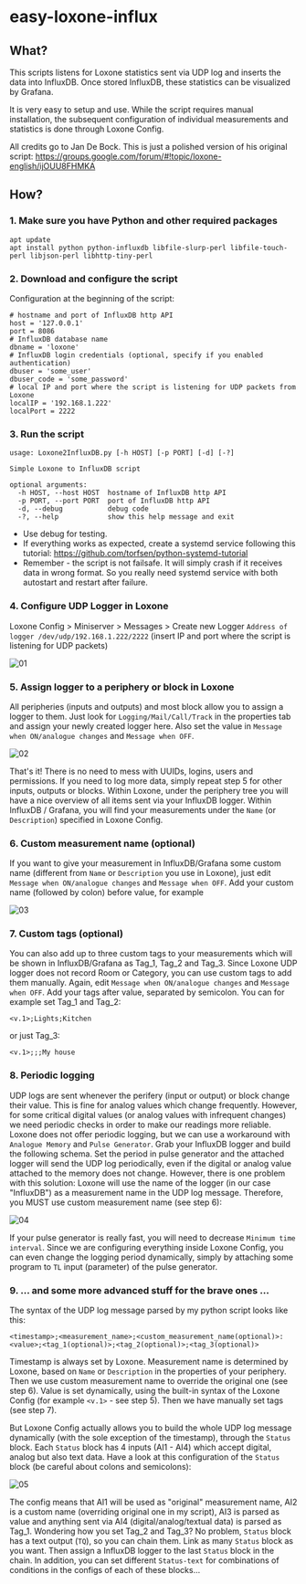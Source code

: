 # easy-loxone-influx



## What?

This scripts listens for Loxone statistics sent via UDP log and inserts the data into InfluxDB. Once stored InfluxDB, these statistics can be visualized by Grafana.

It is very easy to setup and use. While the script requires manual installation, the subsequent configuration of individual measurements and statistics is done through Loxone Config.

All credits go to Jan De Bock. This is just a polished version of his original script: https://groups.google.com/forum/#!topic/loxone-english/ijOUU8FHMKA

## How?

### 1. Make sure you have Python and other required packages
```
apt update
apt install python python-influxdb libfile-slurp-perl libfile-touch-perl libjson-perl libhttp-tiny-perl
```
### 2. Download and configure the script
Configuration at the beginning of the script:
```
# hostname and port of InfluxDB http API
host = '127.0.0.1'
port = 8086
# InfluxDB database name
dbname = 'loxone'
# InfluxDB login credentials (optional, specify if you enabled authentication)
dbuser = 'some_user'
dbuser_code = 'some_password'
# local IP and port where the script is listening for UDP packets from Loxone
localIP = '192.168.1.222'
localPort = 2222
```
### 3. Run the script
```
usage: Loxone2InfluxDB.py [-h HOST] [-p PORT] [-d] [-?]

Simple Loxone to InfluxDB script

optional arguments:
  -h HOST, --host HOST  hostname of InfluxDB http API
  -p PORT, --port PORT  port of InfluxDB http API
  -d, --debug           debug code
  -?, --help            show this help message and exit
```
* Use debug for testing.
* If everything works as expected, create a systemd service  following this tutorial: https://github.com/torfsen/python-systemd-tutorial
* Remember - the script is not failsafe. It will simply crash if it receives data in wrong format. So you really need systemd service with both autostart and restart after failure.

### 4. Configure UDP Logger in Loxone
Loxone Config > Miniserver > Messages > Create new Logger
`Address of logger /dev/udp/192.168.1.222/2222`
(insert IP and port where the script is listening for UDP packets) 

![01](/pics/01.png)

### 5. Assign logger to a periphery or block in Loxone
All peripheries (inputs and outputs) and most block allow you to assign a logger to them. Just look for `Logging/Mail/Call/Track` in the properties tab and assign your newly created logger here. Also set the value in `Message when ON/analogue changes` and `Message when OFF`.

![02](/pics/02.png)

That's it! There is no need to mess with UUIDs, logins, users and permissions. If you need to log more data, simply repeat step 5 for other inputs, outputs or blocks. Within Loxone, under the periphery tree you will have a nice overview of all items sent via your InfluxDB logger. Within InfluxDB / Grafana, you will find your measurements under the `Name` (or `Description`) specified in Loxone Config.

### 6. Custom measurement name (optional)
If you want to give your measurement in InfluxDB/Grafana some custom name (different from `Name` or `Description` you use in Loxone), just edit `Message when ON/analogue changes` and `Message when OFF`. Add your custom name (followed by colon) before value, for example

![03](/pics/03.png)

### 7. Custom tags (optional)
You can also add up to three custom tags to your measurements which will be shown in InfluxDB/Grafana as Tag_1, Tag_2 and Tag_3. Since Loxone UDP logger does not record Room or Category, you can use custom tags to add them manually. Again, edit `Message when ON/analogue changes` and `Message when OFF`. Add your tags after value, separated by semicolon. You can for example set Tag_1 and Tag_2:

`<v.1>;Lights;Kitchen`

or just Tag_3:

`<v.1>;;;My house`

### 8. Periodic logging
UDP logs are sent whenever the perifery (input or output) or block change their value. This is fine for analog values which change frequently. However, for some critical digital values (or analog values with infrequent changes) we need periodic checks in order to make our readings more reliable. Loxone does not offer periodic logging, but we can use a workaround with `Analogue Memory` and `Pulse Generator`. Grab your InfluxDB logger and build the following schema. Set the period in pulse generator and the attached logger will send the UDP log periodically, even if the digital or analog value attached to the memory does not change.
However, there is one problem with this solution: Loxone will use the name of the logger (in our case "InfluxDB") as a measurement name in the UDP log message. Therefore, you MUST use custom measurement name (see step 6):

![04](/pics/04.png)

If your pulse generator is really fast, you will need to decrease `Minimum time interval`. Since we are configuring everything inside Loxone Config, you can even change the logging period dynamically, simply by attaching some program to `TL` input (parameter) of the pulse generator.

### 9. ... and some more advanced stuff for the brave ones ...
The syntax of the UDP log message parsed by my python script looks like this:

`<timestamp>;<measurement_name>;<custom_measurement_name(optional)>:<value>;<tag_1(optional)>;<tag_2(optional)>;<tag_3(optional)>`

Timestamp is always set by Loxone. Measurement name is determined by Loxone, based on `Name` or `Description` in the properties of your periphery. Then we use custom measurement name to override the original one (see step 6). Value is set dynamically, using the built-in syntax of the Loxone Config (for example `<v.1>` - see step 5). Then we have manually set tags (see step 7). 

But Loxone Config actually allows you to build the whole UDP log message dynamically (with the sole exception of the timestamp), through the `Status` block. Each `Status` block has 4 inputs (AI1 - AI4) which accept digital, analog but also text data. Have a look at this configuration of the `Status` block (be careful about colons and semicolons):

![05](/pics/05.png)

The config means that AI1 will be used as "original" measurement name, AI2 is a custom name  (overriding original one in my script), AI3 is parsed as value and anything sent via AI4 (digital/analog/textual data) is parsed as Tag_1. Wondering how you set Tag_2 and Tag_3? No problem, `Status` block has a text output (`TQ`), so you can chain them. Link as many `Status` block as you want. Then assign a InfluxDB logger to the last `Status` block in the chain. In addition, you can set different `Status-text` for combinations of conditions in the configs of each of these blocks...
